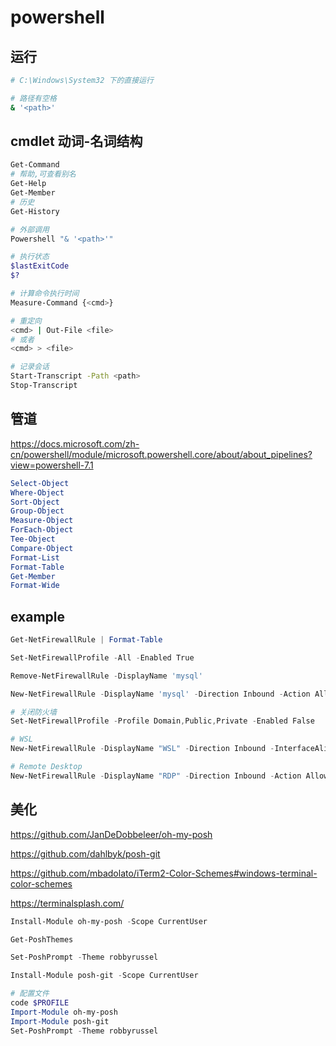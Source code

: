 # powershell

## 运行

```sh
# C:\Windows\System32 下的直接运行

# 路径有空格
& '<path>'
```

## cmdlet 动词-名词结构

```sh
Get-Command
# 帮助,可查看别名
Get-Help
Get-Member
# 历史
Get-History

# 外部调用
Powershell "& '<path>'"

# 执行状态
$lastExitCode
$?

# 计算命令执行时间
Measure-Command {<cmd>}

# 重定向
<cmd> | Out-File <file>
# 或者
<cmd> > <file>

# 记录会话
Start-Transcript -Path <path>
Stop-Transcript
```

## 管道

<https://docs.microsoft.com/zh-cn/powershell/module/microsoft.powershell.core/about/about_pipelines?view=powershell-7.1>

```powershell
Select-Object
Where-Object
Sort-Object
Group-Object
Measure-Object
ForEach-Object
Tee-Object
Compare-Object
Format-List
Format-Table
Get-Member
Format-Wide
```

## example

```powershell
Get-NetFirewallRule | Format-Table

Set-NetFirewallProfile -All -Enabled True

Remove-NetFirewallRule -DisplayName 'mysql'

New-NetFirewallRule -DisplayName 'mysql' -Direction Inbound -Action Allow -Protocol TCP -LocalPort 3306 -RemoteAddress "10.147.18.200-10.147.18.254"

# 关闭防火墙
Set-NetFirewallProfile -Profile Domain,Public,Private -Enabled False

# WSL
New-NetFirewallRule -DisplayName "WSL" -Direction Inbound -InterfaceAlias "vEthernet (WSL)" -Action Allow

# Remote Desktop
New-NetFirewallRule -DisplayName "RDP" -Direction Inbound -Action Allow -Protocol TCP -LocalPort 3391 -Profile Any

```

## 美化

<https://github.com/JanDeDobbeleer/oh-my-posh>

<https://github.com/dahlbyk/posh-git>

<https://github.com/mbadolato/iTerm2-Color-Schemes#windows-terminal-color-schemes>

<https://terminalsplash.com/>

```powershell
Install-Module oh-my-posh -Scope CurrentUser

Get-PoshThemes

Set-PoshPrompt -Theme robbyrussel

Install-Module posh-git -Scope CurrentUser

# 配置文件
code $PROFILE
Import-Module oh-my-posh
Import-Module posh-git
Set-PoshPrompt -Theme robbyrussel
```
